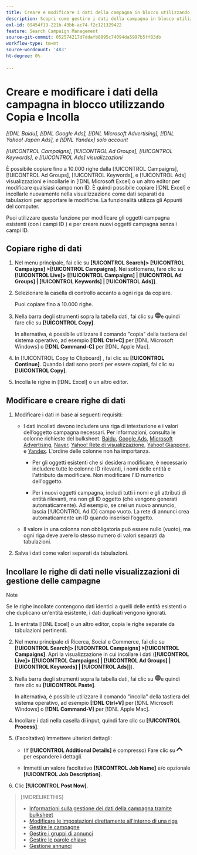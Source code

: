 ```yaml
---
title: Creare e modificare i dati della campagna in blocco utilizzando Copia e Incolla
description: Scopri come gestire i dati della campagna in blocco utilizzando la funzione di copia e incolla.
exl-id: 09454f19-221b-43bb-ac74-f2c121329422
feature: Search Campaign Management
source-git-commit: 052574217d7ddafb8895c74094da5997b5ff83db
workflow-type: tm+mt
source-wordcount: '483'
ht-degree: 0%

---
```


# Creare e modificare i dati della campagna in blocco utilizzando Copia e Incolla

*[!DNL Baidu], [!DNL Google Ads], [!DNL Microsoft Advertising], [!DNL Yahoo! Japan Ads], e [!DNL Yandex] solo account*

*[!UICONTROL Campaigns], [!UICONTROL Ad Groups], [!UICONTROL Keywords], e [!UICONTROL Ads] visualizzazioni*

È possibile copiare fino a 10.000 righe dalla [!UICONTROL Campaigns], [!UICONTROL Ad Groups], [!UICONTROL Keywords], e [!UICONTROL Ads] visualizzazioni e incollarle in [!DNL Microsoft Excel] o un altro editor per modificare qualsiasi campo non ID. È quindi possibile copiare [!DNL Excel] e incollarle nuovamente nella visualizzazione come dati separati da tabulazioni per apportare le modifiche. La funzionalità utilizza gli Appunti del computer.

Puoi utilizzare questa funzione per modificare gli oggetti campagna esistenti (con i campi ID ) e per creare nuovi oggetti campagna senza i campi ID.

## Copiare righe di dati

1. Nel menu principale, fai clic su **[!UICONTROL Search]> [!UICONTROL Campaigns] >[!UICONTROL Campaigns]**. Nei sottomenu, fare clic su **[!UICONTROL Live]> \[[!UICONTROL Campaigns] \| [!UICONTROL Ad Groups] \| [!UICONTROL Keywords] \| [!UICONTROL Ads]\]**.

1. Selezionare la casella di controllo accanto a ogni riga da copiare.

   Puoi copiare fino a 10.000 righe.

1. Nella barra degli strumenti sopra la tabella dati, fai clic su ![Altro](/help/search-social-commerce/assets/more.png "Altro")e quindi fare clic su **[!UICONTROL Copy]**.

   In alternativa, è possibile utilizzare il comando &quot;copia&quot; della tastiera del sistema operativo, ad esempio **[!DNL Ctrl+C]** per [!DNL Microsoft Windows] o **[!DNL Command-C]** per [!DNL Apple Mac].

1. In [!UICONTROL Copy to Clipboard] , fai clic su **[!UICONTROL Continue]**. Quando i dati sono pronti per essere copiati, fai clic su **[!UICONTROL Copy]**.

1. Incolla le righe in [!DNL Excel] o un altro editor.

## Modificare e creare righe di dati

1. Modificare i dati in base ai seguenti requisiti:

   * I dati incollati devono includere una riga di intestazione e i valori dell’oggetto campagna necessari. Per informazioni, consulta le colonne richieste del bulksheet. [Baidu](/help/search-social-commerce/campaign-management/bulksheets/bulksheet-data-formats/bulksheet-data-baidu.md), [Google Ads](/help/search-social-commerce/campaign-management/bulksheets/bulksheet-data-formats/bulksheet-data-google.md), [Microsoft Advertising](/help/search-social-commerce/campaign-management/bulksheets/bulksheet-data-formats/bulksheet-data-microsoft.md), [Naver](/help/search-social-commerce/campaign-management/bulksheets/bulksheet-data-formats/bulksheet-data-naver.md), [Yahoo! Rete di visualizzazione](/help/search-social-commerce/campaign-management/bulksheets/bulksheet-data-formats/bulksheet-data-yahoo-display-network.md), [Yahoo! Giappone](/help/search-social-commerce/campaign-management/bulksheets/bulksheet-data-formats/bulksheet-data-yahoo-japan.md), e [Yandex](/help/search-social-commerce/campaign-management/bulksheets/bulksheet-data-formats/bulksheet-data-yandex.md). L&#39;ordine delle colonne non ha importanza.

      * Per gli oggetti esistenti che si desidera modificare, è necessario includere tutte le colonne ID rilevanti, i nomi delle entità e l&#39;attributo da modificare. Non modificare l&#39;ID numerico dell&#39;oggetto.

      * Per i nuovi oggetti campagna, includi tutti i nomi e gli attributi di entità rilevanti, ma non gli ID oggetto (che vengono generati automaticamente). Ad esempio, se crei un nuovo annuncio, lascia [!UICONTROL Ad ID] campo vuoto. La rete di annunci crea automaticamente un ID quando inserisci l’oggetto.

   * Il valore in una colonna non obbligatoria può essere nullo (vuoto), ma ogni riga deve avere lo stesso numero di valori separati da tabulazioni.

1. Salva i dati come valori separati da tabulazioni.

## Incollare le righe di dati nelle visualizzazioni di gestione delle campagne

>[!NOTE]
>
>Se le righe incollate contengono dati identici a quelli delle entità esistenti o che duplicano un&#39;entità esistente, i dati duplicati vengono ignorati.

1. In entrata [!DNL Excel] o un altro editor, copia le righe separate da tabulazioni pertinenti.

1. Nel menu principale di Ricerca, Social e Commerce, fai clic su **[!UICONTROL Search]> [!UICONTROL Campaigns] >[!UICONTROL Campaigns]**. Apri la visualizzazione in cui incollare i dati (**[!UICONTROL Live]> \[[!UICONTROL Campaigns] \| [!UICONTROL Ad Groups] \| [!UICONTROL Keywords] \| [!UICONTROL Ads]\]**).

1. Nella barra degli strumenti sopra la tabella dati, fai clic su ![Altro](/help/search-social-commerce/assets/more.png "Altro")e quindi fare clic su **[!UICONTROL Paste]**.

   In alternativa, è possibile utilizzare il comando &quot;incolla&quot; della tastiera del sistema operativo, ad esempio **[!DNL Ctrl+V]** per [!DNL Microsoft Windows] o **[!DNL Command-V]** per [!DNL Apple Mac].

1. Incollare i dati nella casella di input, quindi fare clic su **[!UICONTROL Process]**.

1. (Facoltativo) Immettere ulteriori dettagli:

   * (If **[!UICONTROL Additional Details]** è compresso) Fare clic su ![Apri](/help/search-social-commerce/assets/chevron-up.png "Apri") per espandere i dettagli.

   * Immetti un valore facoltativo **[!UICONTROL Job Name]** e/o opzionale **[!UICONTROL Job Description]**.

1. Clic **[!UICONTROL Post Now]**.


>[!MORELIKETHIS]
>
>* [Informazioni sulla gestione dei dati della campagna tramite bulksheet](/help/search-social-commerce/campaign-management/bulksheets/bulksheet-about.md)
>* [Modificare le impostazioni direttamente all&#39;interno di una riga](/help/search-social-commerce/common-tasks/settings-edit-within-row.md)
>* [Gestire le campagne](/help/search-social-commerce/campaign-management/campaigns/campaign-manage.md)
>* [Gestire i gruppi di annunci](/help/search-social-commerce/campaign-management/campaigns/ad-group-manage.md)
>* [Gestire le parole chiave](/help/search-social-commerce/campaign-management/campaigns/keyword-manage.md)
>* [Gestione annunci](/help/search-social-commerce/campaign-management/campaigns/ad-manage.md)
